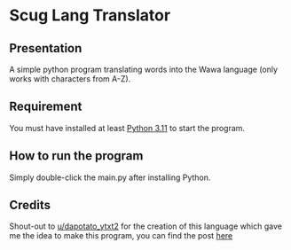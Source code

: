 # Scug Lang Translator
## Presentation
A simple python program translating words into the Wawa language (only works with characters from A-Z).
## Requirement
You must have installed at least [Python 3.11](https://www.python.org/downloads/windows/) to start the program.
## How to run the program
Simply double-click the main.py after installing Python.
## Credits
Shout-out to [u/dapotato_ytxt2](https://new.reddit.com/user/dapotato_ytxt2/) for the creation of this language which gave me the idea to make this program, you can find the post [here](https://new.reddit.com/r/rainworld/comments/1cv1rnb/scug_language_i_made_cuz_i_was_bored_please_feel/)
